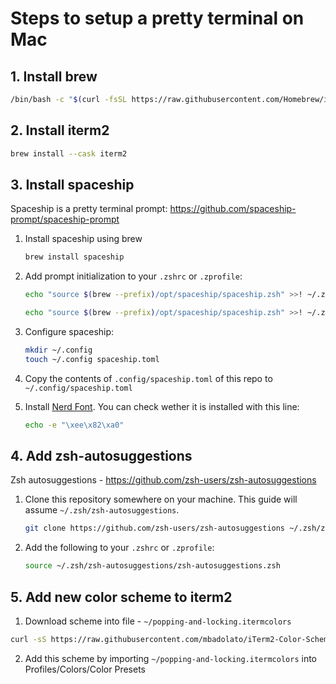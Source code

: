 # Steps to setup a pretty terminal on Mac

## 1. Install brew
```sh
/bin/bash -c "$(curl -fsSL https://raw.githubusercontent.com/Homebrew/install/HEAD/install.sh)"
```

## 2. Install iterm2

```sh
brew install --cask iterm2
```

## 3. Install spaceship
Spaceship is a pretty terminal prompt: https://github.com/spaceship-prompt/spaceship-prompt

1. Install spaceship using brew

    ```sh
    brew install spaceship
    ```

2. Add prompt initialization to your `.zshrc` or `.zprofile`:

    ```sh
    echo "source $(brew --prefix)/opt/spaceship/spaceship.zsh" >>! ~/.zshrc
    ```
    
    ```sh
    echo "source $(brew --prefix)/opt/spaceship/spaceship.zsh" >>! ~/.zprofile
    ```

3. Configure spaceship:

    ```sh
    mkdir ~/.config
    touch ~/.config spaceship.toml
    ```

4. Copy the contents of `.config/spaceship.toml` of this repo to `~/.config/spaceship.toml`

5. Install [Nerd Font](https://www.nerdfonts.com/). You can check wether it is installed with this line:
    
    ```sh
    echo -e "\xee\x82\xa0"
    ```

## 4. Add zsh-autosuggestions
Zsh autosuggestions - https://github.com/zsh-users/zsh-autosuggestions

1. Clone this repository somewhere on your machine. This guide will assume `~/.zsh/zsh-autosuggestions`.

    ```sh
    git clone https://github.com/zsh-users/zsh-autosuggestions ~/.zsh/zsh-autosuggestions
    ```

2. Add the following to your `.zshrc` or `.zprofile`:

    ```sh
    source ~/.zsh/zsh-autosuggestions/zsh-autosuggestions.zsh
    ```

## 5. Add new color scheme to iterm2

1. Download scheme into file - `~/popping-and-locking.itermcolors`

```sh
curl -sS https://raw.githubusercontent.com/mbadolato/iTerm2-Color-Schemes/master/schemes/Popping%20and%20Locking.itermcolors > ~/popping-and-locking.itermcolors
```

2. Add this scheme by importing `~/popping-and-locking.itermcolors` into Profiles/Colors/Color Presets
